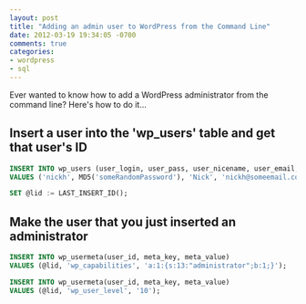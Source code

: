 ```yaml
---
layout: post
title: "Adding an admin user to WordPress from the Command Line"
date: 2012-03-19 19:34:05 -0700
comments: true
categories: 
- wordpress
- sql
---
```


Ever wanted to know how to add a WordPress administrator from the command line?
Here's how to do it...

<!-- more -->

Insert a user into the 'wp\_users' table and get that user's ID
---------------------------------------------------------------

```sql
INSERT INTO wp_users (user_login, user_pass, user_nicename, user_email, user_registered, user_status, display_name)
VALUES ('nickh', MD5('someRandomPassword'), 'Nick', 'nickh@someemail.com', NOW(), 0, 'Nick Henry');

SET @lid := LAST_INSERT_ID();
```

Make the user that you just inserted an administrator
-----------------------------------------------------

```sql
INSERT INTO wp_usermeta(user_id, meta_key, meta_value)
VALUES (@lid, 'wp_capabilities', 'a:1:{s:13:"administrator";b:1;}');

INSERT INTO wp_usermeta(user_id, meta_key, meta_value)
VALUES (@lid, 'wp_user_level', '10');
```
